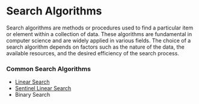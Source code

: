# Search Algorithms
Search algorithms are methods or procedures used to find a particular item or element within a collection of data. These algorithms are fundamental in computer science and are widely applied in various fields. The choice of a search algorithm depends on factors such as the nature of the data, the available resources, and the desired efficiency of the search process.

### Common Search Algorithms
- [Linear Search](https://github.com/kameshwarnayak/the-algorithm-archive/tree/main/search-algorithms/linear-search)
- [Sentinel Linear Search](https://github.com/kameshwarnayak/the-algorithm-archive/tree/main/search-algorithms/sentinel-linear-search)
- Binary Search